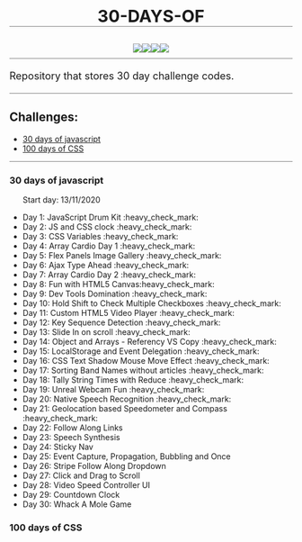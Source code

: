 

<h1 align="center" style="font-size:30px;text-transform:uppercase;border-bottom:1px solid gray;">
     30-days-of
</h1>
<div style="display:flex;align-itens:center;justify-content:center;padding:10px 0;flex-wrap:wrap;border-bottom:1px solid gray;">
    <img src="https://img.shields.io/github/repo-size/danielnoliveira/30-days-of"/>
    <img src="https://img.shields.io/github/languages/count/danielnoliveira/30-days-of"/>
    <img src="https://img.shields.io/github/languages/top/danielnoliveira/30-days-of"/>
    <img src="https://img.shields.io/github/last-commit/danielnoliveira/30-days-of"/>
</div>

<p style="margin-top:20px;font-size:18px;border-bottom:1px solid gray;padding-bottom:20px">
    Repository that stores 30 day challenge codes.
</p>
<div style="border-bottom:1px solid gray;">
    <h2>Challenges:</h2>
    <ul>
        <li><a href="#30-days-of-javascript">30 days of javascript</a></li>
        <li><a href="#100-days-of-CSS">100 days of CSS</a></li>
    </ul>
</div>
<!---:heavy_check_mark: -->

### 30 days of javascript
<ul>
    <p>Start day: 13/11/2020</p>
    <li>Day 1: JavaScript Drum Kit :heavy_check_mark:</li>
    <li>Day 2: JS and CSS clock :heavy_check_mark:</li>
    <li>Day 3: CSS Variables :heavy_check_mark:</li>
    <li>Day 4: Array Cardio Day 1 :heavy_check_mark:</li>
    <li>Day 5: Flex Panels Image Gallery :heavy_check_mark:</li>
    <li>Day 6: Ajax Type Ahead :heavy_check_mark:</li>
    <li>Day 7: Array Cardio Day 2 :heavy_check_mark:</li>
    <li>Day 8: Fun with HTML5 Canvas:heavy_check_mark:</li>
    <li>Day 9: Dev Tools Domination :heavy_check_mark:</li>
    <li>Day 10: Hold Shift to Check Multiple Checkboxes :heavy_check_mark:</li>
    <li>Day 11: Custom HTML5 Video Player :heavy_check_mark:</li>
    <li>Day 12: Key Sequence Detection :heavy_check_mark:</li>
    <li>Day 13: Slide In on scroll :heavy_check_mark:</li>
    <li>Day 14: Object and Arrays - Referency VS Copy :heavy_check_mark:</li>
    <li>Day 15: LocalStorage and Event Delegation :heavy_check_mark:</li>
    <li>Day 16: CSS Text Shadow Mouse Move Effect :heavy_check_mark:</li>
    <li>Day 17: Sorting Band Names without articles :heavy_check_mark:</li>
    <li>Day 18: Tally String Times with Reduce :heavy_check_mark:</li>
    <li>Day 19: Unreal Webcam Fun :heavy_check_mark:</li>
    <li>Day 20: Native Speech Recognition :heavy_check_mark:</li>
    <li>Day 21: Geolocation based Speedometer and Compass :heavy_check_mark:</li>
    <li>Day 22: Follow Along Links</li>
    <li>Day 23: Speech Synthesis</li>
    <li>Day 24: Sticky Nav</li>
    <li>Day 25: Event Capture, Propagation, Bubbling and Once</li>
    <li>Day 26: Stripe Follow Along Dropdown</li>
    <li>Day 27: Click and Drag to Scroll</li>
    <li>Day 28: Video Speed Controller UI</li>
    <li>Day 29: Countdown Clock</li>
    <li>Day 30: Whack A Mole Game</li>
</ul>

### 100 days of CSS
<ul>
</ul>
